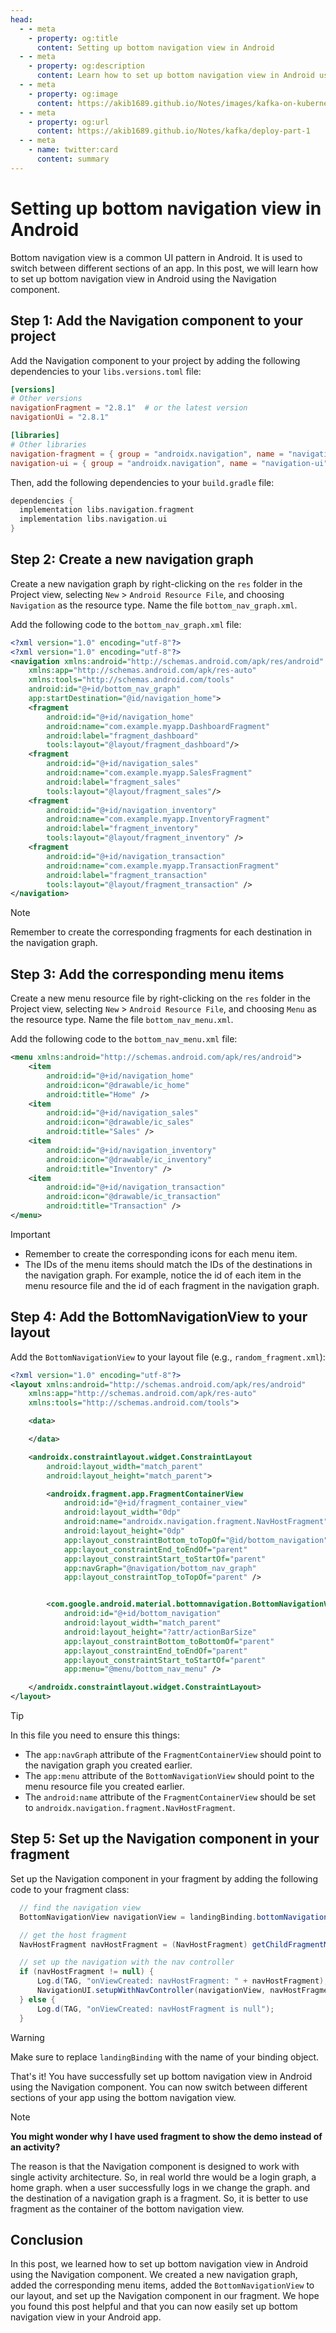 ```yaml
---
head:
  - - meta
    - property: og:title
      content: Setting up bottom navigation view in Android
  - - meta
    - property: og:description
      content: Learn how to set up bottom navigation view in Android using the Navigation component.
  - - meta
    - property: og:image
      content: https://akib1689.github.io/Notes/images/kafka-on-kubernetes.png
  - - meta
    - property: og:url
      content: https://akib1689.github.io/Notes/kafka/deploy-part-1
  - - meta
    - name: twitter:card
      content: summary
---
```


# Setting up bottom navigation view in Android

Bottom navigation view is a common UI pattern in Android. It is used to switch between different sections of an app. In this post, we will learn how to set up bottom navigation view in Android using the Navigation component.

## Step 1: Add the Navigation component to your project

Add the Navigation component to your project by adding the following dependencies to your `libs.versions.toml` file:
  
```toml
[versions]
# Other versions
navigationFragment = "2.8.1"  # or the latest version
navigationUi = "2.8.1"

[libraries]
# Other libraries
navigation-fragment = { group = "androidx.navigation", name = "navigation-fragment", version.ref = "navigationFragment" }
navigation-ui = { group = "androidx.navigation", name = "navigation-ui", version.ref = "navigationUi" }
```

Then, add the following dependencies to your `build.gradle` file:

```gradle
dependencies {
  implementation libs.navigation.fragment
  implementation libs.navigation.ui
}
```

## Step 2: Create a new navigation graph

Create a new navigation graph by right-clicking on the `res` folder in the Project view, selecting `New` > `Android Resource File`, and choosing `Navigation` as the resource type. Name the file `bottom_nav_graph.xml`.

Add the following code to the `bottom_nav_graph.xml` file:

```xml
<?xml version="1.0" encoding="utf-8"?>
<?xml version="1.0" encoding="utf-8"?>
<navigation xmlns:android="http://schemas.android.com/apk/res/android"
    xmlns:app="http://schemas.android.com/apk/res-auto"
    xmlns:tools="http://schemas.android.com/tools"
    android:id="@+id/bottom_nav_graph"
    app:startDestination="@id/navigation_home">
    <fragment
        android:id="@+id/navigation_home"
        android:name="com.example.myapp.DashboardFragment"
        android:label="fragment_dashboard"
        tools:layout="@layout/fragment_dashboard"/>
    <fragment
        android:id="@+id/navigation_sales"
        android:name="com.example.myapp.SalesFragment"
        android:label="fragment_sales"
        tools:layout="@layout/fragment_sales"/>
    <fragment
        android:id="@+id/navigation_inventory"
        android:name="com.example.myapp.InventoryFragment"
        android:label="fragment_inventory"
        tools:layout="@layout/fragment_inventory" />
    <fragment
        android:id="@+id/navigation_transaction"
        android:name="com.example.myapp.TransactionFragment"
        android:label="fragment_transaction"
        tools:layout="@layout/fragment_transaction" />
</navigation>
```

> [!NOTE]
> Remember to create the corresponding fragments for each destination in the navigation graph.

## Step 3: Add the corresponding menu items

Create a new menu resource file by right-clicking on the `res` folder in the Project view, selecting `New` > `Android Resource File`, and choosing `Menu` as the resource type. Name the file `bottom_nav_menu.xml`.

Add the following code to the `bottom_nav_menu.xml` file:

```xml
<menu xmlns:android="http://schemas.android.com/apk/res/android">
    <item
        android:id="@+id/navigation_home"
        android:icon="@drawable/ic_home"
        android:title="Home" />
    <item
        android:id="@+id/navigation_sales"
        android:icon="@drawable/ic_sales"
        android:title="Sales" />
    <item
        android:id="@+id/navigation_inventory"
        android:icon="@drawable/ic_inventory"
        android:title="Inventory" />
    <item
        android:id="@+id/navigation_transaction"
        android:icon="@drawable/ic_transaction"
        android:title="Transaction" />
</menu>
```

> [!IMPORTANT]
>
> - Remember to create the corresponding icons for each menu item.
> - The IDs of the menu items should match the IDs of the destinations in the navigation graph.
>   For example, notice the id of each item in the menu resource file and the id of each fragment in the navigation graph.

## Step 4: Add the BottomNavigationView to your layout

Add the `BottomNavigationView` to your layout file (e.g., `random_fragment.xml`):

```xml
<?xml version="1.0" encoding="utf-8"?>
<layout xmlns:android="http://schemas.android.com/apk/res/android"
    xmlns:app="http://schemas.android.com/apk/res-auto"
    xmlns:tools="http://schemas.android.com/tools">

    <data>

    </data>

    <androidx.constraintlayout.widget.ConstraintLayout
        android:layout_width="match_parent"
        android:layout_height="match_parent">

        <androidx.fragment.app.FragmentContainerView
            android:id="@+id/fragment_container_view"
            android:layout_width="0dp"
            android:name="androidx.navigation.fragment.NavHostFragment"
            android:layout_height="0dp"
            app:layout_constraintBottom_toTopOf="@id/bottom_navigation"
            app:layout_constraintEnd_toEndOf="parent"
            app:layout_constraintStart_toStartOf="parent"
            app:navGraph="@navigation/bottom_nav_graph"
            app:layout_constraintTop_toTopOf="parent" />


        <com.google.android.material.bottomnavigation.BottomNavigationView
            android:id="@+id/bottom_navigation"
            android:layout_width="match_parent"
            android:layout_height="?attr/actionBarSize"
            app:layout_constraintBottom_toBottomOf="parent"
            app:layout_constraintEnd_toEndOf="parent"
            app:layout_constraintStart_toStartOf="parent"
            app:menu="@menu/bottom_nav_menu" />

    </androidx.constraintlayout.widget.ConstraintLayout>
</layout>
```

> [!TIP]
> In this file you need to ensure this things:
>
> - The `app:navGraph` attribute of the `FragmentContainerView` should point to the navigation graph you created earlier.
> - The `app:menu` attribute of the `BottomNavigationView` should point to the menu resource file you created earlier.
> - The `android:name` attribute of the `FragmentContainerView` should be set to `androidx.navigation.fragment.NavHostFragment`.

## Step 5: Set up the Navigation component in your fragment

Set up the Navigation component in your fragment by adding the following code to your fragment class:

```java
  // find the navigation view
  BottomNavigationView navigationView = landingBinding.bottomNavigation;

  // get the host fragment
  NavHostFragment navHostFragment = (NavHostFragment) getChildFragmentManager().findFragmentById(R.id.fragment_container_view);

  // set up the navigation with the nav controller
  if (navHostFragment != null) {
      Log.d(TAG, "onViewCreated: navHostFragment: " + navHostFragment);
      NavigationUI.setupWithNavController(navigationView, navHostFragment.getNavController());
  } else {
      Log.d(TAG, "onViewCreated: navHostFragment is null");
  }
```

> [!WARNING]
> Make sure to replace `landingBinding` with the name of your binding object.

That's it! You have successfully set up bottom navigation view in Android using the Navigation component. You can now switch between different sections of your app using the bottom navigation view.

> [!NOTE]
> **You might wonder why I have used fragment to show the demo instead of an activity?**
>
> The reason is that the Navigation component is designed to work with single activity architecture. So, in real world thre would be a login graph, a home graph. when a user successfully logs in we change the graph. and the destination of a navigation graph is a fragment. So, it is better to use fragment as the container of the bottom navigation view.

## Conclusion

In this post, we learned how to set up bottom navigation view in Android using the Navigation component. We created a new navigation graph, added the corresponding menu items, added the `BottomNavigationView` to our layout, and set up the Navigation component in our fragment. We hope you found this post helpful and that you can now easily set up bottom navigation view in your Android app.
